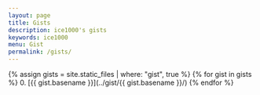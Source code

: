```yaml
---
layout: page
title: Gists
description: ice1000's gists
keywords: ice1000
menu: Gist
permalink: /gists/
---
```


{% assign gists = site.static_files | where: "gist", true %}
{% for gist in gists %}
0. [{{ gist.basename }}](../gist/{{ gist.basename }}/)
{% endfor %}
